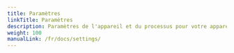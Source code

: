 ```yaml
---
title: Paramètres
linkTitle: Paramètres
description: Paramètres de l'appareil et du processus pour votre appareil VitalControl
weight: 100
manualLink: /fr/docs/settings/
---
```

<script>
  window.location.href = "/fr/docs/settings/";
</script>
